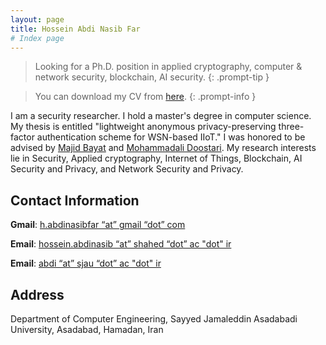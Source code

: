 ```yaml
---
layout: page
title: Hossein Abdi Nasib Far
# Index page
---
```


> Looking for a Ph.D. position in applied cryptography, computer & network security, blockchain, AI security.
{: .prompt-tip }

> You can download my CV from [here](https://hosseinabdinf.github.io/assets/hosseinabdi.pdf). 
{: .prompt-info }

I am a security researcher. I hold a master's degree in computer science. My thesis is entitled "lightweight anonymous privacy-preserving three-factor authentication scheme for WSN-based IIoT." I was honored to be advised by [Majid Bayat](https://scholar.google.com/citations?user=DYtGajIAAAAJ&hl=en) and [Mohammadali Doostari](https://scholar.google.com/citations?hl=en&user=ncsPed4AAAAJ). My research interests lie in Security, Applied cryptography, Internet of Things, Blockchain, AI Security and Privacy, and Network Security and Privacy.

## Contact Information
**Gmail**: [h.abdinasibfar “at” gmail “dot” com](mailto:h.abdinasibfar@gmail.com)

**Email**: [hossein.abdinasib “at” shahed “dot” ac "dot" ir](mailto:hossein.abdinasib@shahed.ac.ir)

**Email**: [abdi “at” sjau “dot” ac "dot" ir](mailto:abdi@sjau.ac.ir)

## Address
Department of Computer Engineering, Sayyed Jamaleddin Asadabadi University, Asadabad, Hamadan, Iran